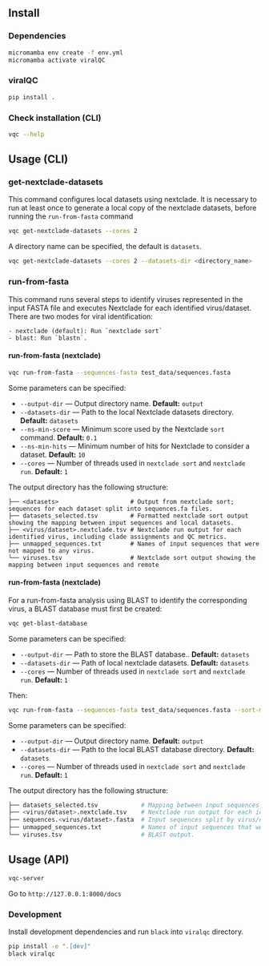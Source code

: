## Install

### Dependencies

```bash
micromamba env create -f env.yml
micromamba activate viralQC
```

### viralQC

```bash
pip install .
```

### Check installation (CLI)

```bash
vqc --help
```

## Usage (CLI)

### get-nextclade-datasets

This command configures local datasets using nextclade. It is necessary to run at least once to generate a local copy of the nextclade datasets, before running the `run-from-fasta` command

```bash
vqc get-nextclade-datasets --cores 2
```

A directory name can be specified, the default is `datasets`.

```bash
vqc get-nextclade-datasets --cores 2 --datasets-dir <directory_name>
```

### run-from-fasta

This command runs several steps to identify viruses represented in the input FASTA file and executes Nextclade for each identified virus/dataset. There are two modes for viral identification:

    - nextclade (default): Run `nextclade sort`
    - blast: Run `blastn`.

#### run-from-fasta (nextclade)

```bash
vqc run-from-fasta --sequences-fasta test_data/sequences.fasta
```

Some parameters can be specified:

- `--output-dir` — Output directory name. **Default:** `output`
- `--datasets-dir` — Path to the local Nextclade datasets directory. **Default:** `datasets`
- `--ns-min-score` — Minimum score used by the Nextclade `sort` command. **Default:** `0.1`
- `--ns-min-hits` — Minimum number of hits for Nextclade to consider a dataset. **Default:** `10`
- `--cores` — Number of threads used in `nextclade sort` and `nextclade run`. **Default:** `1`

The output directory has the following structure:

```
├── <datasets>                    # Output from nextclade sort; sequences for each dataset split into sequences.fa files.
├── datasets_selected.tsv         # Formatted nextclade sort output showing the mapping between input sequences and local datasets.
├── <virus/dataset>.nextclade.tsv # Nextclade run output for each identified virus, including clade assignments and QC metrics.
├── unmapped_sequences.txt        # Names of input sequences that were not mapped to any virus.
└── viruses.tsv                   # Nextclade sort output showing the mapping between input sequences and remote
```

#### run-from-fasta (nextclade)

For a run-from-fasta analysis using BLAST to identify the corresponding virus, a BLAST database must first be created:

```bash
vqc get-blast-database
```

Some parameters can be specified:

- `--output-dir` — Path to store the BLAST database.. **Default:** `datasets`
- `--datasets-dir` — Path of local nextclade datasets. **Default:** `datasets`
- `--cores` — Number of threads used in `nextclade sort` and `nextclade run`. **Default:** `1`


Then:

```bash
vqc run-from-fasta --sequences-fasta test_data/sequences.fasta --sort-mode blast
```

Some parameters can be specified:

- `--output-dir` — Output directory name. **Default:** `output`
- `--datasets-dir` — Path to the local BLAST database directory. **Default:** `datasets`
- `--cores` — Number of threads used in `nextclade sort` and `nextclade run`. **Default:** `1`

The output directory has the following structure:

```bash
├── datasets_selected.tsv            # Mapping between input sequences and local datasets.
├── <virus/dataset>.nextclade.tsv    # Nextclade run output for each identified virus, including clade assignments and QC metrics.
├── sequences.<virus/dataset>.fasta  # Input sequences split by virus/dataset.
├── unmapped_sequences.txt           # Names of input sequences that were not mapped to any virus.
└── viruses.tsv                      # BLAST output.
```

## Usage (API)

```bash
vqc-server
```

Go to `http://127.0.0.1:8000/docs`

### Development

Install development dependencies and run `black` into `viralqc` directory.

```bash
pip install -e ".[dev]"
black viralqc
```
